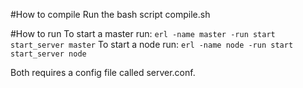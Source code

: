 #How to compile
Run the bash script compile.sh

#How to run
To start a master run:
`erl -name master -run start start_server master`
To start a node run:
`erl -name node -run start start_server node`

Both requires a config file called server.conf.
